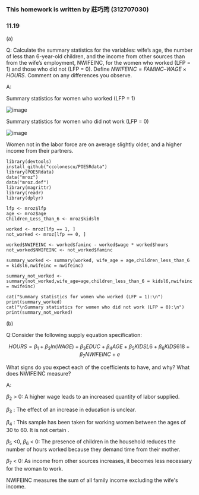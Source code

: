 ### This homework is written by 莊巧筠 (312707030)
### 11.19
(a)

Q: Calculate the summary statistics for the variables: wife’s age, the number of less than 6-year-old
children, and the income from other sources than from the wife’s employment, NWIFEINC,
for the women who worked (LFP = 1) and those who did not (LFP = 0). Define $NWIFEINC =
FAMINC – WAGE × HOURS$. Comment on any differences you observe.

A:

Summary statistics for women who worked (LFP = 1)

![image](https://github.com/HWTeng-Course/202402-Financial-Econometrics/assets/161672454/76cb7009-7d0b-46fb-9ee1-046a8fac7623)

Summary statistics for women who did not work (LFP = 0)

![image](https://github.com/HWTeng-Course/202402-Financial-Econometrics/assets/161672454/d02535ba-c692-446b-b504-7f4b8616bc66)


Women not in the labor force are on average slightly older, and a higher income from their partners.

```{r}
library(devtools)
install_github("ccolonescu/POE5Rdata")
library(POE5Rdata)
data("mroz")
data("mroz.def")
library(magrittr)
library(readr) 
library(dplyr)

lfp <- mroz$lfp
age <- mroz$age
Children_Less_than_6 <- mroz$kidsl6

worked <- mroz[lfp == 1, ]
not_worked <- mroz[lfp == 0, ]

worked$NWIFEINC <- worked$faminc - worked$wage * worked$hours
not_worked$NWIFEINC <- not_worked$faminc  

summary_worked <- summary(worked, wife_age = age,children_less_than_6 = kidsl6,nwifeinc = nwifeinc)

summary_not_worked <- summary(not_worked,wife_age=age,children_less_than_6 = kidsl6,nwifeinc = nwifeinc)

cat("Summary statistics for women who worked (LFP = 1):\n")
print(summary_worked)
cat("\nSummary statistics for women who did not work (LFP = 0):\n")
print(summary_not_worked)
```

(b)

Q:Consider the following supply equation specification:

$$
HOURS = \beta_1 +  \beta_2 ln(WAGE) + \beta_3EDUC +  \beta_4AGE +  \beta_5KIDSL6 + \beta_6KIDS618 + \beta_7NWIFEINC + e
$$

What signs do you expect each of the coefficients to have, and why? What does NWIFEINC
measure?

A:


$\beta_2$ > 0: A higher wage leads to an increased quantity of labor supplied. 

$\beta_3$ : The effect of an increase in education is unclear.

$\beta_4$ : This sample has been taken for working women between the ages of 30 to 60. It is not certain . 

$\beta_ 5$ <0, $\beta_6$ < 0: The presence of children in the household reduces the number of hours worked because they demand time from their mother. 

$\beta_7$ < 0: As income from other sources increases, it becomes less necessary for the woman to work. 


NWIFEINC measures the sum of all family income excluding the wife's income.

